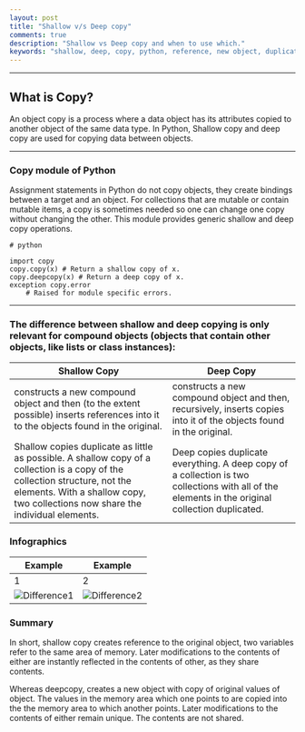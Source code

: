 ```yaml
---
layout: post
title: "Shallow v/s Deep copy"
comments: true
description: "Shallow vs Deep copy and when to use which."
keywords: "shallow, deep, copy, python, reference, new object, duplicate"
---
```

---

## What is Copy?

An object copy is a process where a data object has its attributes copied to another object of the same data type. In Python, Shallow copy and deep copy are used for copying data between objects.

---

### Copy module of Python

Assignment statements in Python do not copy objects, they create bindings between a target and an object. For collections that are mutable or contain mutable items, a copy is sometimes needed so one can change one copy without changing the other. This module provides generic shallow and deep copy operations.


`# python`

    import copy
    copy.copy(x) # Return a shallow copy of x.
    copy.deepcopy(x) # Return a deep copy of x.
    exception copy.error
        # Raised for module specific errors.
---

### The difference between shallow and deep copying is only relevant for compound objects (objects that contain other objects, like lists or class instances):

| Shallow Copy | Deep Copy |
| --- | --- |
| constructs a new compound object and then (to the extent possible) inserts references into it to the objects found in the original. |  constructs a new compound object and then, recursively, inserts copies into it of the objects found in the original. |
| Shallow copies duplicate as little as possible. A shallow copy of a collection is a copy of the collection structure, not the elements. With a shallow copy, two collections now share the individual elements. | Deep copies duplicate everything. A deep copy of a collection is two collections with all of the elements in the original collection duplicated. |

### Infographics

|Example| Example|
|--- | ---|
| 1 | 2 |
| ![Difference1](http://i.stack.imgur.com/hOPkR.png) |  ![Difference2](http://i.imgur.com/oPTzEJs.jpg?1) |

### Summary

In short, shallow copy creates reference to the original object, two variables refer to the same area of memory. Later modifications to the contents of either are instantly reflected in the contents of other, as they share contents.

Whereas deepcopy, creates a new object with copy of original values of object. The values in the memory area which one points to are copied into the the memory area to which another points. Later modifications to the contents of either remain unique. The contents are not shared.
